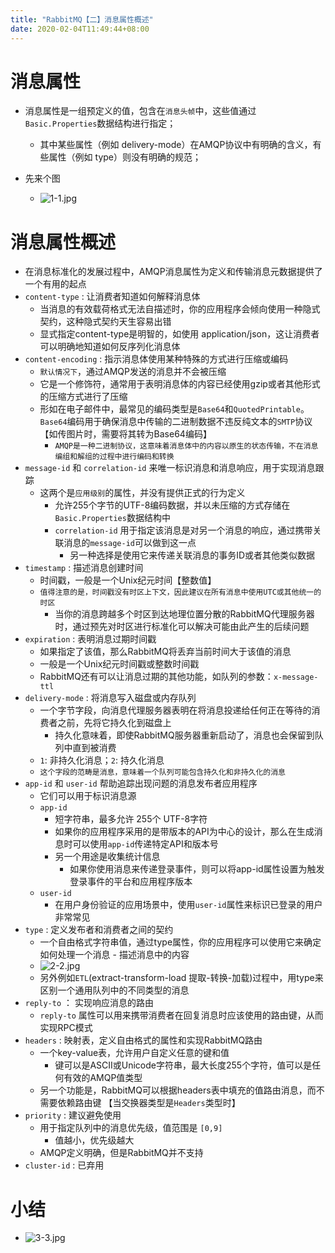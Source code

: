 ```yaml
---
title: "RabbitMQ【二】消息属性概述"
date: 2020-02-04T11:49:44+08:00
---
```



# 消息属性

* 消息属性是一组预定义的值，包含在`消息头帧`中，这些值通过`Basic.Properties`数据结构进行指定；
    * 其中某些属性（例如 delivery-mode）在AMQP协议中有明确的含义，有些属性（例如 type）则没有明确的规范；

* 先来个图
    * ![1-1.jpg](https://littlewulu.cn/source/images/2002/04_QqX8mvJIQYbdI12Um0h6nyzfKr7rUG.jpg)

# 消息属性概述

* 在消息标准化的发展过程中，AMQP消息属性为定义和传输消息元数据提供了一个有用的起点
* `content-type` : 让消费者知道如何解释消息体
    * 当消息的有效载荷格式无法自描述时，你的应用程序会倾向使用一种隐式契约，这种隐式契约天生容易出错
    * 显式指定content-type是明智的，如使用 application/json，这让消费者可以明确地知道如何反序列化消息体
* `content-encoding` : 指示消息体使用某种特殊的方式进行压缩或编码
    * `默认情况下`，通过AMQP发送的消息并不会被压缩
    * 它是一个修饰符，通常用于表明消息体的内容已经使用gzip或者其他形式的压缩方式进行了压缩
    * 形如在电子邮件中，最常见的编码类型是`Base64`和`QuotedPrintable`。`Base64`编码用于确保消息中传输的二进制数据不违反纯文本的`SMTP`协议 【如传图片时，需要将其转为Base64编码】
        * `AMQP是一种二进制协议，这意味着消息体中的内容以原生的状态传输，不在消息编组和解组的过程中进行编码和转换`
* `message-id` 和 `correlation-id` 来唯一标识消息和消息响应，用于实现消息跟踪
    * 这两个是`应用级别`的属性，并没有提供正式的行为定义
        * 允许255个字节的UTF-8编码数据，并以未压缩的方式存储在`Basic.Properties`数据结构中
        * `correlation-id` 用于指定该消息是对另一个消息的响应，通过携带关联消息的`message-id`可以做到这一点
            * 另一种选择是使用它来传递关联消息的事务ID或者其他类似数据
* `timestamp` : 描述消息创建时间
    * 时间戳，一般是一个Unix纪元时间【整数值】
    * `值得注意的是，时间戳没有时区上下文，因此建议在所有消息中使用UTC或其他统一的时区`
        * 当你的消息跨越多个时区到达地理位置分散的RabbitMQ代理服务器时，通过预先对时区进行标准化可以解决可能由此产生的后续问题
* `expiration` : 表明消息过期时间戳
    * 如果指定了该值，那么RabbitMQ将丢弃当前时间大于该值的消息
    * 一般是一个Unix纪元时间戳或整数时间戳
    * RabbitMQ还有可以让消息过期的其他功能，如队列的参数：`x-message-ttl` 
* `delivery-mode` : 将消息写入磁盘或内存队列
    * 一个字节字段，向消息代理服务器表明在将消息投递给任何正在等待的消费者之前，先将它持久化到磁盘上
        * 持久化意味着，即使RabbitMQ服务器重新启动了，消息也会保留到队列中直到被消费
    * `1`: 非持久化消息；`2`: 持久化消息
    * `这个字段的范畴是消息，意味着一个队列可能包含持久化和非持久化的消息`
* `app-id` 和 `user-id` 帮助追踪出现问题的消息发布者应用程序
    * 它们可以用于标识消息源
    * `app-id`
        * 短字符串，最多允许 255个 UTF-8字符
        * 如果你的应用程序采用的是带版本的API为中心的设计，那么在生成消息时可以使用`app-id`传递特定API和版本号
        * 另一个用途是收集统计信息
            * 如果你使用消息来传递登录事件，则可以将app-id属性设置为触发登录事件的平台和应用程序版本
    * `user-id`
        * 在用户身份验证的应用场景中，使用`user-id`属性来标识已登录的用户非常常见
* `type` : 定义发布者和消费者之间的契约
    * 一个自由格式字符串值，通过type属性，你的应用程序可以使用它来确定如何处理一个消息 - 描述消息中的内容
    * ![2-2.jpg](https://littlewulu.cn/source/images/2002/04_TqtKA4jJeW1yfnJhsW8L1tAxmnrZFy.jpg)
    * 另外例如`ETL`(extract-transform-load 提取-转换-加载)过程中，用type来区别一个通用队列中的不同类型的消息
* `reply-to` ： 实现响应消息的路由
    * `reply-to` 属性可以用来携带消费者在回复消息时应该使用的路由键，从而实现RPC模式
* `headers` : 映射表，定义自由格式的属性和实现RabbitMQ路由
    * 一个key-value表，允许用户自定义任意的键和值
        * 键可以是ASCII或Unicode字符串，最大长度255个字符，值可以是任何有效的AMQP值类型
    * 另一个功能是，RabbitMQ可以根据headers表中填充的值路由消息，而不需要依赖路由键 【当交换器类型是`Headers`类型时】
* `priority` : 建议避免使用
    * 用于指定队列中的消息优先级，值范围是 `[0,9]`
        * 值越小，优先级越大
    * AMQP定义明确，但是RabbitMQ并不支持
* `cluster-id` : 已弃用


# 小结

* ![3-3.jpg](https://littlewulu.cn/source/images/2002/04_F2Yz5eI6bjJfkUembPwBFGG15YjY3s.jpg)


